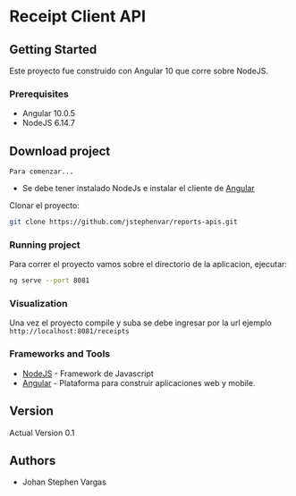 # Receipt Client API

## Getting Started

Este proyecto fue construido con Angular 10 que corre sobre NodeJS.

### Prerequisites

 * Angular 10.0.5
 * NodeJS 6.14.7

## Download project

`Para comenzar...`

* Se debe tener instalado NodeJs e instalar el cliente de [Angular](https://cli.angular.io/)

Clonar el proyecto:

```sh
git clone https://github.com/jstephenvar/reports-apis.git
```

### Running project

Para correr el proyecto vamos sobre el directorio de la aplicacion, ejecutar:

```bash
ng serve --port 8081
```

### Visualization

Una vez el proyecto compile y suba se debe ingresar por la url ejemplo `http://localhost:8081/receipts`

### Frameworks and Tools

* [NodeJS](https://nodejs.org/) - Framework de Javascript
* [Angular](https://angular.io/) - Plataforma para construir aplicaciones web y mobile.

## Version

Actual Version 0.1

## Authors

* Johan Stephen Vargas